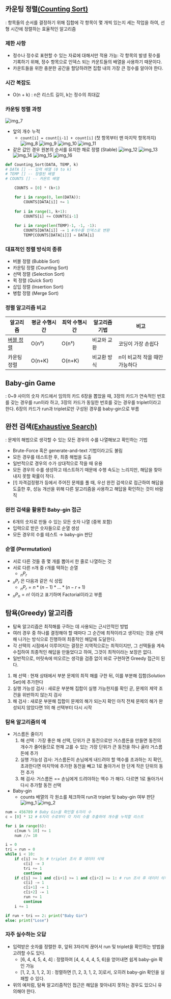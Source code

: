 ## 카운팅 정렬[(Counting Sort)](./Counting_Sort.md)
: 항목들의 순서를 결정하기 위해 집합에 각 항목이 몇 개씩 있는지 세는 작업을 하여, 선형 시간에 정렬하는 효율적인 알고리즘
### 제한 사항
- 정수나 정수로 표현할 수 있는 자료에 대해서만 적용 가능: 각 항목의 발생 횟수를 기록하기 위해, 정수 항목으로 인덱스 되는 카운트들의 배열을 사용하기 때문이다.
- 카운트들을 위한 충분한 공간을 할당하려면 집합 내의 가장 큰 정수를 알아야 한다.
### 시간 복잡도
- O(n + k) : n은 리스트 길이, k는 정수의 최대값
### 카운팅 정렬 과정
![img_7](../img/240129_7.PNG)
- 앞의 개수 누적
	- `count[i] = count[i-1] + count[i]` (첫 항목부터 맨 마지막 항목까지)
![img_8](../img/240129_8.PNG)
![img_9](../img/240129_9.PNG)
![img_10](../img/240129_10.PNG)
![img_11](../img/240129_11.PNG)
- 같은 값인 경우 원본의 순서를 유지한 채로 정렬 (Stable)
![img_12](../img/240129_12.PNG)
![img_13](../img/240129_13.PNG)
![img_14](../img/240129_14.PNG)
![img_15](../img/240129_15.PNG)
![img_16](../img/240129_16.PNG)
```python
def Counting_Sort(DATA, TEMP, k)
# DATA [] -- 입력 배열 (0 to k)
# TEMP [] -- 정렬된 배열
# COUNTS [] -- 카운트 배열

	COUNTS = [0] * (k+1)

	for i in range(0, len(DATA)):
		COUNTS[DATA[i]] += 1
		
	for i in range(1, k+1):
		COUNTS[i] += COUNTS[i-1]
	
	for i in range(len(TEMP)-1, -1, -1):
		COUNTS[DATA[i]] -= 1 #개수를 인덱스로 변환
		TEMP[COUNTS[DATA[i]]] = DATA[i]
```
### 대표적인 정렬 방식의 종류
- 버블 정렬 (Bubble Sort)
- 카운팅 정렬 (Counting Sort)
- 선택 정렬 (Selection Sort)
- 퀵 정렬 (Quick Sort)
- 삽입 정렬 (Insertion Sort)
- 병합 정렬 (Merge Sort)
### 정렬 알고리즘 비교
| 알고리즘 | 평균 수행시간 | 최악 수행시간 | 알고리즘 기법 | 비고 |
| ---- | ---- | ---- | ---- | ---- |
| [버블 정렬](240129_List1.md) | O(n²) | O(n²) | 비교와 교환 | 코딩이 가장 손쉽다 |
| 카운팅 정렬 | O(n+K) | O(n+K) | 비교환 방식 | n이 비교적 작을 때만 가능하다 |
## Baby-gin Game
: 0~9 사이의 숫자 카드에서 임의의 카드 6장을 뽑았을 때, 3장의 카드가 연속적인 번호를 갖는 경우를 run이라 하고, 3장의 카드가 동일한 번호를 갖는 경우를 triplet이라고 한다.
6장의 카드가 run과 triplet로만 구성된 경우를 baby-gin으로 부름
## 완전 검색[(Exhaustive Search)](./Brute_Force.md)
: 문제의 해법으로 생각할 수 있는 모든 경우의 수를 나열해보고 확인하는 기법
- Brute-Force 혹은 generate-and-text 기법이라고도 불림
- 모든 경우를 테스트한 후, 최종 해법을 도출
- 일반적으로 경우의 수가 상대적으로 작을 때 유용
- 모든 경우의 수를 생성하고 테스트하기 때문에 수행 속도는 느리지만, 해답을 찾아내지 못할 확률이 작다.
- [!] 자격검정평가 등에서 주어진 문제를 풀 때, 우선 완전 검색으로 접근하여 해답을 도출한 후, 성능 개선을 위해 다른 알고리즘을 사용하고 해답을 확인하는 것이 바람직
### 완전 검색을 활용한 Baby-gin 접근
- 6개의 숫자로 만들 수 있는 모든 숫자 나열 (중복 포함)
- 입력으로 받은 숫자들으로 순열 생성
- 모든 경우의 수를 테스트 → baby-gin 판단
### 순열 (Permutation)
- 서로 다른 것들 중 몇 개를 뽑아서 한 줄로 나열하는 것
- 서로 다른 n개 중 r개를 택하는 순열
	- $_nP_r$
-  $_nP_r$ 은 다음과 같은 식 성립
	-  $_nP_r = n * (n-1) * ... * (n - r + 1)$
-  $_nP_n = n!$ 이라고 표기하며 Factorial이라고 부름
## 탐욕(Greedy) 알고리즘
- 탐욕 알고리즘은 최적해를 구하는 데 사용되는 근시안적인 방법
- 여러 경우 중 하나를 결정해야 할 때마다 그 순간에 최적이라고 생각되는 것을 선택해 나가는 방식으로 진행하여 최종적인 해답에 도달한다.
- 각 선택의 시점에서 이루어지는 결정은 지역적으로는 최적이지만, 그 선택들을 계속 수집하여 최종적인 해답을 만들었다고 하여, 그것이 최적이라는 보장은 없다.
- 일반적으로, 머릿속에 떠오르는 생각을 검증 없이 바로 구현하면 Greedy 접근이 된다.
1. 해 선택
	  : 현재 상태에서 부분 문제의 최적 해를 구한 뒤, 이를 부분해 집함(Solution Set)에 추가한다
2. 실행 가능성 검사
	  : 새로운 부분해 집합이 실행 가능한지를 확인
	  곧, 문제의 제약 조건을 위반하지 않는지 검사
3. 해 검사
	  : 새로운 부분해 집합이 문제의 해가 되는지 확인
	  아직 전체 문제의 해가 완성되지 않았다면 1의 해 선택부터 다시 시작
### 탐욕 알고리즘의 예
  - 거스름돈 줄이기
	  1. 해 선택 : 가장 좋은 해 선택, 단위가 큰 동전으로만 거스름돈을 만들면 동전의 개수가 줄어들므로 현재 고를 수 있는 가장 단위가 큰 동전을 하나 골라 거스름돈에 추가
	  2. 실행 가능성 검사: 거스름돈이 손님에게 내드려야 할 액수를 초과하는 지 확인, 초과한다면 마지막에 추가한 동전을 빼고 1로 돌아가서 한 단계 작은 단위의 동전 추가
	  3. 해 검사: 거스름돈 == 손님에게 드려야하는 액수 가 해다. 다르면 1로 돌아가서 다시 추가할 동전 선택
- Baby-gin
	- counts 배열의 각 원소를 체크하여 run과 triplet 및 baby-gin 여부 판단
![img_1](../img/240130_1.PNG)
![img_2](../img/240130_2.PNG)
```python
num = 456789 # Baby Gin을 확인할 6자리 수
c = [0] * 12 # 6자리 수로부터 각 자리 수를 추출하여 개수를 누적할 리스트

for i in range(6):
	c[num % 10] += 1
	num //= 10

i = 0
tri = run = 0
while i < 10:
	if c[i] >= 3: # triplet 조사 후 데이터 삭제
		c[i] -= 3
		tri += 1
		continue
	if c[i] >= 1 and c[i+1] >= 1 and c[i+2] >= 1: # run 조사 후 데이터 삭제
		c[i] -= 1
		c[i+1] -= 1
		c[i+2] -= 1
		run += 1
		continue
	i += 1

if run + tri == 2: print("Baby Gin")
else: print("Lose")
```
### 자주 실수하는 오답
- 입력받은 숫자를 정렬한 후, 앞뒤 3자리씩 끊어서 run 및 triplet을 확인하는 방법을 고려할 수도 있다.
	- \[6, 4, 4, 5, 4, 4] : 정렬하여 \[4, 4, 4, 4, 5, 6]을 얻어내면 쉽게 baby-gin 확인 가능
	- \[1, 2, 3, 1, 2, 3] : 정렬하면 \[1, 2, 3, 1, 2, 3]로서, 오히려 baby-gin 확인을 실패할 수 있다.
- 위의 예처럼, 탐욕 알고리즘적인 접근은 해답을 찾아내지 못하는 경우도 있으니 유의해야 한다.